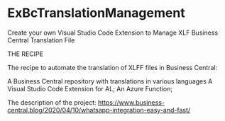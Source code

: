 # ExBcTranslationManagement

Create your own Visual Studio Code Extension to Manage XLF Business Central Translation File

THE RECIPE

The recipe to automate the translation of XLFF files in Business Central:

A Business Central repository with translations in various languages
A Visual Studio Code Extension for AL;
An Azure Function;

The description of the project:
https://www.business-central.blog/2020/04/10/whatsapp-integration-easy-and-fast/